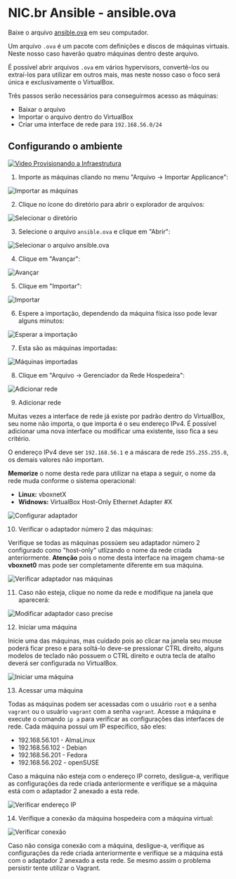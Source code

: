 # NIC.br Ansible - ansible.ova

Baixe o arquivo [ansible.ova](https://drive.google.com/drive/folders/17VoBJWpPRFIUTtho1XTtrEhMKQHaOg7F) em seu computador.

Um arquivo `.ova` é um pacote com definições e discos de máquinas virtuais. Neste nosso caso haverão quatro máquinas dentro deste arquivo.

É possível abrir arquivos `.ova` em vários hypervisors, convertê-los ou extraí-los para utilizar em outros mais, mas neste nosso caso o foco será única e exclusivamente o VirtualBox.

Três passos serão necessários para conseguirmos acesso as máquinas:

- Baixar o arquivo
- Importar o arquivo dentro do VirtualBox
- Criar uma interface de rede para `192.168.56.0/24`

## Configurando o ambiente

[![Video Provisionando a Infraestrutura](../images/youtube-video.png)](https://youtu.be/wBf5cTtke74 "Video Provisionando a Infraestrutura")

1. Importe as máquinas cliando no menu "Arquivo -> Importar Applicance":

![Importar as máquinas](../images/virtualbox-01.png)

2. Clique no ícone do diretório para abrir o explorador de arquivos:

![Selecionar o diretório](../images/virtualbox-02.png)

3. Selecione o arquivo `ansible.ova` e clique em "Abrir":

![Selecionar o arquivo ansible.ova](../images/virtualbox-03.png)

4. Clique em "Avançar":

![Avançar](../images/virtualbox-04.png)

5. Clique em "Importar":

![Importar](../images/virtualbox-05.png)

6. Espere a importação, dependendo da máquina física isso pode levar alguns minutos:

![Esperar a importação](../images/virtualbox-06.png)

7. Esta são as máquinas importadas:

![Máquinas importadas](../images/virtualbox-07.png)

8. Clique em "Arquivo -> Gerenciador da Rede Hospedeira":

![Adicionar rede](../images/virtualbox-08.png)

9. Adicionar rede

Muitas vezes a interface de rede já existe por padrão dentro do VirtualBox, seu nome não importa, o que importa é o seu endereço IPv4. É possível adicionar uma nova interface ou modificar uma existente, isso fica a seu critério.

O endereço IPv4 deve ser `192.168.56.1` e a máscara de rede `255.255.255.0`, os demais valores não importam.

**Memorize** o nome desta rede para utilizar na etapa a seguir, o nome da rede muda conforme o sistema operacional:

- **Linux:** vboxnetX
- **Widnows:** VirtualBox Host-Only Ethernet Adapter #X

![Configurar adaptador](../images/virtualbox-09.png)

10. Verificar o adaptador número 2 das máquinas:

Verifique se todas as máquinas possúem seu adaptador número 2 configurado como "host-only" utlizando o nome da rede criada anteriormente. **Atenção** pois o nome desta interface na imagem chama-se **vboxnet0** mas pode ser completamente diferente em sua máquina.

![Verificar adaptador nas máquinas](../images/virtualbox-10.png)

11. Caso não esteja, clique no nome da rede e modifique na janela que aparecerá:

![Modificar adaptador caso precise](../images/virtualbox-11.png)

12. Iniciar uma máquina

Inicie uma das máquinas, mas cuidado pois ao clicar na janela seu mouse poderá ficar preso e para soltá-lo deve-se pressionar CTRL direito, alguns modelos de teclado não possuem o CTRL direito e outra tecla de atalho deverá ser configurada no VirtualBox.

![Iniciar uma máquina](../images/virtualbox-12.png)

13. Acessar uma máquina

Todas as máquinas podem ser acessadas com o usuário `root` e a senha `vagrant` ou o usuário `vagrant` com a senha `vagrant`.
Acesse a máquina e execute o comando `ip a` para verificar as configurações das interfaces de rede.
Cada máquina possuí um IP específico, são eles:

- 192.168.56.101 - AlmaLinux
- 192.168.56.102 - Debian
- 192.168.56.201 - Fedora
- 192.168.56.202 - openSUSE

Caso a máquina não esteja com o endereço IP correto, desligue-a, verifique as configurações da rede criada anteriormente e verifique se a máquina está com o adaptador 2 anexado a esta rede.

![Verificar endereço IP](../images/virtualbox-13.png)

14. Verifique a conexão da máquina hospedeira com a máquina virtual:

![Verificar conexão](../images/virtualbox-14.png)

Caso não consiga conexão com a máquina, desligue-a, verifique as configurações da rede criada anteriormente e verifique se a máquina está com o adaptador 2 anexado a esta rede. Se mesmo assim o problema persistir tente utilizar o Vagrant.
